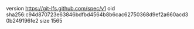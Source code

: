 version https://git-lfs.github.com/spec/v1
oid sha256:c94d870723e63846bdfbd4564b8b6cac62750368d9ef2a660acd30b249196fe2
size 1565

